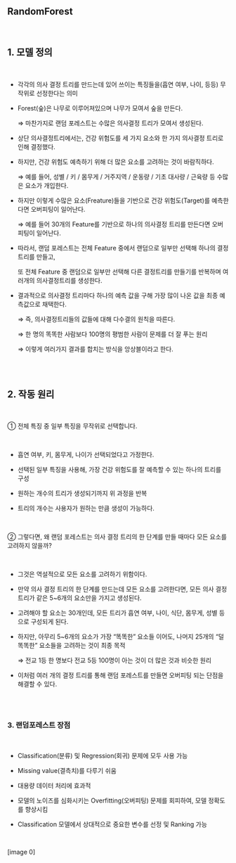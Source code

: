 ## RandomForest

<br/>

## 1. 모델 정의

<br/>

- 각각의 의사 결정 트리를 만드는데 있어 쓰이는 특징들을(흡연 여부, 나이, 등등) 무작위로 선정한다는 의미

- Forest(숲)은 나무로 이루어져있으며 나무가 모여서 숲을 만든다.

  ⇒ 마찬가지로 랜덤 포레스트는 수많은 의사결정 트리가 모여서 생성된다.

- 상단 의사결정트리에서는, 건강 위험도를 세 가지 요소와 한 가지 의사결정 트리로 인해 결정했다.

- 하지만, 건강 위험도 예측하기 위해 더 많은 요소를 고려하는 것이 바람직하다.
    
    ⇒ 예를 들어, 성별 / 키 / 몸무게 / 거주지역 / 운동량 / 기초 대사량 / 근육량 등 수많은 요소가 개입한다.
    
- 하지만 이렇게 수많은 요소(Freature)들을 기반으로 건강 위험도(Target)를 예측한다면 오버피팅이 일어난다.
    
    ⇒ 예를 들어 30개의 Feature를 기반으로 하나의 의사결정 트리를 만든다면 오버피팅이 일어난다.
    
- 따라서, 랜덤 포레스트는 전체 Feature 중에서 랜덤으로 일부만 선택해 하나의 결정 트리를 만들고,
    
  또 전체 Feature 중 랜덤으로 일부만 선택해 다른 결정트리를 만들기를 반복하며 여러개의 의사결정트리를 생성한다.
    
- 결과적으로 의사결정 트리마다 하나의 예측 값을 구해 가장 많이 나온 값을 최종 예측값으로 채택한다.
    
  ⇒ 즉, 의사결정트리들의 값들에 대해 다수결의 원칙을 따른다.
  
  ⇒ 한 명의 똑똑한 사람보다 100명의 평범한 사람이 문제를 더 잘 푸는 원리
    
  ⇒ 이렇게 여러가지 결과를 합치는 방식을 앙상블이라고 한다.

<br/><br/>

## 2. 작동 원리

<br/>

① 전체 특징 중 일부 특징을 무작위로 선택합니다.

<br/>

- 흡연 여부, 키, 몸무게, 나이가 선택되었다고 가정한다.

- 선택된 일부 특징을 사용해, 가장 건강 위험도를 잘 예측할 수 있는 하나의 트리를 구성

- 원하는 개수의 트리가 생성되기까지 위 과정을 반복

- 트리의 개수는 사용자가 원하는 만큼 생성이 가능하다.

<br/>

② 그렇다면, 왜 랜덤 포레스트는 의사 결정 트리의 한 단계를 만들 때마다 모든 요소를 고려하지 않을까?

<br/>

- 그것은 역설적으로 모든 요소를 고려하기 위함이다.

- 만약 의사 결정 트리의 한 단계를 만드는데 모든 요소를 고려한다면, 모든 의사 결정 트리가 같은 5~6개의 요소만을 가지고 생성된다.

- 고려해야 할 요소는 30개인데, 모든 트리가 흡연 여부, 나이, 식단, 몸무게, 성별 등으로 구성되게 된다.

- 하지만, 아무리 5~6개의 요소가 가장 “똑똑한” 요소들 이어도, 나머지 25개의 “덜 똑똑한” 요소들을 고려하는 것이 최종 목적

  ⇒ 전교 1등 한 명보다 전교 5등 100명이 아는 것이 더 많은 것과 비슷한 원리

- 이처럼 여러 개의 결정 트리를 통해 랜덤 포레스트를 만들면 오버피팅 되는 단점을 해결할 수 있다.

<br/><br/>

### 3. 랜덤포레스트 장점

<br/>

- Classification(분류) 및 Regression(회귀) 문제에 모두 사용 가능

- Missing value(결측치)를 다루기 쉬움

- 대용량 데이터 처리에 효과적

- 모델의 노이즈를 심화시키는 Overfitting(오버피팅) 문제를 회피하여, 모델 정확도를 향상시킴

- Classification 모델에서 상대적으로 중요한 변수를 선정 및 Ranking 가능

<br/>

[image 0]

<br/>
